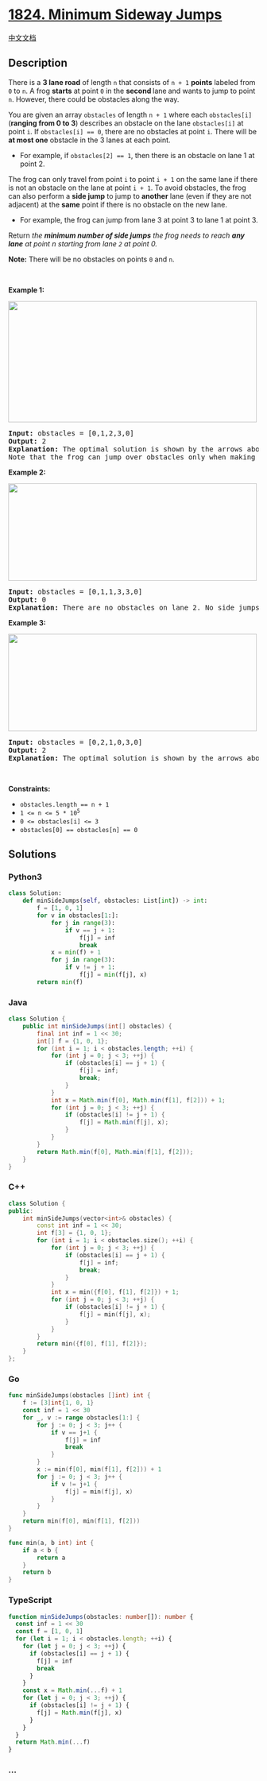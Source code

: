 # [1824. Minimum Sideway Jumps](https://leetcode.com/problems/minimum-sideway-jumps)

[中文文档](/solution/1800-1899/1824.Minimum%20Sideway%20Jumps/README.md)

## Description

<p>There is a <strong>3 lane road</strong> of length <code>n</code> that consists of <code>n + 1</code> <strong>points</strong> labeled from <code>0</code> to <code>n</code>. A frog <strong>starts</strong> at point <code>0</code> in the <strong>second </strong>lane<strong> </strong>and wants to jump to point <code>n</code>. However, there could be obstacles along the way.</p>

<p>You are given an array <code>obstacles</code> of length <code>n + 1</code> where each <code>obstacles[i]</code> (<strong>ranging from 0 to 3</strong>) describes an obstacle on the lane <code>obstacles[i]</code> at point <code>i</code>. If <code>obstacles[i] == 0</code>, there are no obstacles at point <code>i</code>. There will be <strong>at most one</strong> obstacle in the 3 lanes at each point.</p>

<ul>
	<li>For example, if <code>obstacles[2] == 1</code>, then there is an obstacle on lane 1 at point 2.</li>
</ul>

<p>The frog can only travel from point <code>i</code> to point <code>i + 1</code> on the same lane if there is not an obstacle on the lane at point <code>i + 1</code>. To avoid obstacles, the frog can also perform a <strong>side jump</strong> to jump to <strong>another</strong> lane (even if they are not adjacent) at the <strong>same</strong> point if there is no obstacle on the new lane.</p>

<ul>
	<li>For example, the frog can jump from lane 3 at point 3 to lane 1 at point 3.</li>
</ul>

<p>Return<em> the <strong>minimum number of side jumps</strong> the frog needs to reach <strong>any lane</strong> at point n starting from lane <code>2</code> at point 0.</em></p>

<p><strong>Note:</strong> There will be no obstacles on points <code>0</code> and <code>n</code>.</p>

<p>&nbsp;</p>
<p><strong class="example">Example 1:</strong></p>
<img alt="" src="https://fastly.jsdelivr.net/gh/doocs/leetcode@main/solution/1800-1899/1824.Minimum%20Sideway%20Jumps/images/ic234-q3-ex1.png" style="width: 500px; height: 244px;" />
<pre>
<strong>Input:</strong> obstacles = [0,1,2,3,0]
<strong>Output:</strong> 2 
<strong>Explanation:</strong> The optimal solution is shown by the arrows above. There are 2 side jumps (red arrows).
Note that the frog can jump over obstacles only when making side jumps (as shown at point 2).
</pre>

<p><strong class="example">Example 2:</strong></p>
<img alt="" src="https://fastly.jsdelivr.net/gh/doocs/leetcode@main/solution/1800-1899/1824.Minimum%20Sideway%20Jumps/images/ic234-q3-ex2.png" style="width: 500px; height: 196px;" />
<pre>
<strong>Input:</strong> obstacles = [0,1,1,3,3,0]
<strong>Output:</strong> 0
<strong>Explanation:</strong> There are no obstacles on lane 2. No side jumps are required.
</pre>

<p><strong class="example">Example 3:</strong></p>
<img alt="" src="https://fastly.jsdelivr.net/gh/doocs/leetcode@main/solution/1800-1899/1824.Minimum%20Sideway%20Jumps/images/ic234-q3-ex3.png" style="width: 500px; height: 196px;" />
<pre>
<strong>Input:</strong> obstacles = [0,2,1,0,3,0]
<strong>Output:</strong> 2
<strong>Explanation:</strong> The optimal solution is shown by the arrows above. There are 2 side jumps.
</pre>

<p>&nbsp;</p>
<p><strong>Constraints:</strong></p>

<ul>
	<li><code>obstacles.length == n + 1</code></li>
	<li><code>1 &lt;= n &lt;= 5 * 10<sup>5</sup></code></li>
	<li><code>0 &lt;= obstacles[i] &lt;= 3</code></li>
	<li><code>obstacles[0] == obstacles[n] == 0</code></li>
</ul>

## Solutions

<!-- tabs:start -->

### **Python3**

```python
class Solution:
    def minSideJumps(self, obstacles: List[int]) -> int:
        f = [1, 0, 1]
        for v in obstacles[1:]:
            for j in range(3):
                if v == j + 1:
                    f[j] = inf
                    break
            x = min(f) + 1
            for j in range(3):
                if v != j + 1:
                    f[j] = min(f[j], x)
        return min(f)
```

### **Java**

```java
class Solution {
    public int minSideJumps(int[] obstacles) {
        final int inf = 1 << 30;
        int[] f = {1, 0, 1};
        for (int i = 1; i < obstacles.length; ++i) {
            for (int j = 0; j < 3; ++j) {
                if (obstacles[i] == j + 1) {
                    f[j] = inf;
                    break;
                }
            }
            int x = Math.min(f[0], Math.min(f[1], f[2])) + 1;
            for (int j = 0; j < 3; ++j) {
                if (obstacles[i] != j + 1) {
                    f[j] = Math.min(f[j], x);
                }
            }
        }
        return Math.min(f[0], Math.min(f[1], f[2]));
    }
}
```

### **C++**

```cpp
class Solution {
public:
    int minSideJumps(vector<int>& obstacles) {
        const int inf = 1 << 30;
        int f[3] = {1, 0, 1};
        for (int i = 1; i < obstacles.size(); ++i) {
            for (int j = 0; j < 3; ++j) {
                if (obstacles[i] == j + 1) {
                    f[j] = inf;
                    break;
                }
            }
            int x = min({f[0], f[1], f[2]}) + 1;
            for (int j = 0; j < 3; ++j) {
                if (obstacles[i] != j + 1) {
                    f[j] = min(f[j], x);
                }
            }
        }
        return min({f[0], f[1], f[2]});
    }
};
```

### **Go**

```go
func minSideJumps(obstacles []int) int {
	f := [3]int{1, 0, 1}
	const inf = 1 << 30
	for _, v := range obstacles[1:] {
		for j := 0; j < 3; j++ {
			if v == j+1 {
				f[j] = inf
				break
			}
		}
		x := min(f[0], min(f[1], f[2])) + 1
		for j := 0; j < 3; j++ {
			if v != j+1 {
				f[j] = min(f[j], x)
			}
		}
	}
	return min(f[0], min(f[1], f[2]))
}

func min(a, b int) int {
	if a < b {
		return a
	}
	return b
}
```

### **TypeScript**

```ts
function minSideJumps(obstacles: number[]): number {
  const inf = 1 << 30
  const f = [1, 0, 1]
  for (let i = 1; i < obstacles.length; ++i) {
    for (let j = 0; j < 3; ++j) {
      if (obstacles[i] == j + 1) {
        f[j] = inf
        break
      }
    }
    const x = Math.min(...f) + 1
    for (let j = 0; j < 3; ++j) {
      if (obstacles[i] != j + 1) {
        f[j] = Math.min(f[j], x)
      }
    }
  }
  return Math.min(...f)
}
```

### **...**

```

```

<!-- tabs:end -->
